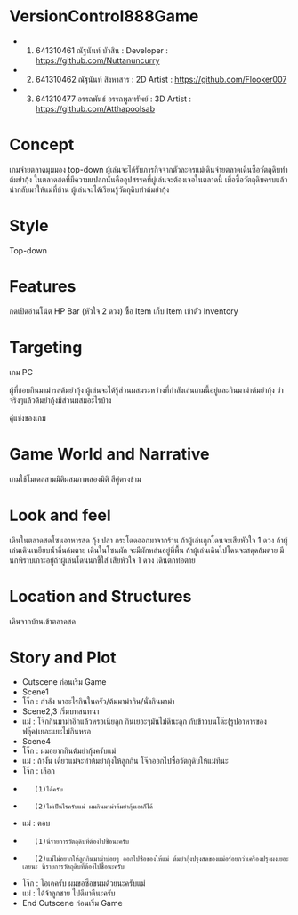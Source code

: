 # VersionControl888Game
- 1. 641310461 ณัฐนันท์ บัวสิน : Developer : https://github.com/Nuttanuncurry
- 2. 641310462 ณัฐนันท์ สิงหาสาร : 2D Artist : https://github.com/Flooker007 
- 3. 641310477 อรรถพันธ์ อรรถพูลทรัพย์ : 3D Artist : https://github.com/Atthapoolsab

# Concept
เกมจ่ายตลาดมุมมอง top-down ผู้เล่นจะได้รับภารกิจจากตัวละครแม่เดินจ่ายตลาดเดินซื้อวัตถุดิบทำต้มยำกุ้ง ในตลาดสดที่มีความแปลกนั่นคืออุปสรรคที่ผู่เล่นจะต้องเจอในตลาดนี้ เมื่อซื้อวัตถุดิบครบแล้วนำกลับมาให้แม่ที่บ้าน ผู้เล่นจะได้เรียนรู้วัตถุดิบทำต้มยำกุ้ง

# Style
Top-down

# Features

กดเปิดอ่านโน้ต
HP Bar (หัวใจ 2 ดวง)
ซื้อ Item
เก็บ Item เข้าตัว
Inventory

# Targeting

เกม PC

ผู้ที่ชอบกินมาม่ารสต้มยำกุ้ง ผู้เล่นจะได้รู้ส่วนผสมระหว่างที่กำลังเล่นเกมนี้อยู่และกินมาม่าต้มยำกุ้ง ว่าจริงๆแล้วต้มยำกุ้งมีส่วนผสมอะไรบ้าง

คู่แข่งของเกม 

# Game World and Narrative

เกมใช้โมเดลสามมิติผสมภาพสองมิติ สีคู่ตรงข้าม

# Look and feel

เดินในตลาดสดโซนอาหารสด กุ้ง ปลา กระโดดออกมาจากร้าน ถ้าผู้เล่นถูกโดนจะเสียหัวใจ 1 ดวง ถ้าผู้เล่นเดินเหยียบน้ำลื่นล้มตาย
เดินในโซนผัก จะมีผักหล่นอยู่ที่พื้น ถ้าผู้เล่นเดินไปโดนจะสดุดล้มตาย
มีนกพิราบเกาะอยู่ถ้าผู้เล่นโดนนกขี้ใส่ เสียหัวใจ 1 ดวง
เดินตกท่อตาย

# Location and Structures

เดินจากบ้านเข้าตลาดสด 

# Story and Plot
- Cutscene ก่อนเริ่ม Game
- Scene1
- โจ๊ก : กำลัง หาอะไรกินในครัว/ต้มมาม่ากิน/นั่งกินมาม่า
- Scene2,3 เริ่มบทสนทนา
- แม่ : โจ๊กกินมาม่าอีกแล้วหรอเนี่ยลูก กินเยอะๆมันไม่ดีนะลูก กับข้าวบนโต๊ะ(รูปอาหารของฟลุ๊ค)เยอะแยะไม่กินหรอ
- Scene4
- โจ๊ก : ผมอยากกินต้มยำกุ้งครับแม่
- แม่ : ถ้างั้น เดี๋ยวแม่จะทำต้มยำกุ้งให้ลูกกิน โจ๊กออกไปซื้อวัตถุดิบให้แม่ทีนะ
- โจ๊ก : เลือก
-        (1)ได้ครับ
-        (2)ไม่เป็นไรครับแม่ ผมกินมาม่าต้มยำกุ้งเอาก็ได้
- แม่ : ตอบ
-        (1)นี่รายการวัตถุดิบที่ต้องไปซื้อนะครับ
-        (2)แม่ไม่อยากให้ลูกกินมาม่าบ่อยๆ ออกไปซื้อของให้แม่ ต้มยำกุ้งปรุงสดของแม่อร่อยกว่าเครื่องปรุงผงเยอะเลยนะ นี่รายการวัตถุดิบที่ต้องไปซื้อนะครับ
- โจ๊ก : โอเคครับ ผมขอซื้อขนมด้วยนะครับแม่
- แม่ : ได้จ้าลูกชาย ไปดีมาดีนะครับ
- End Cutscene ก่อนเริ่ม Game
